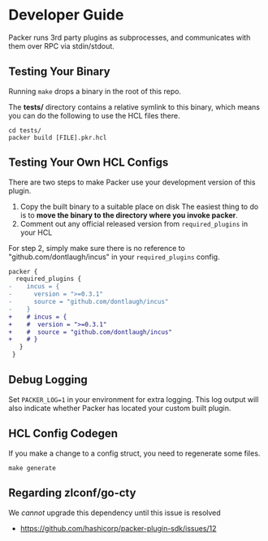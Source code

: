 # Developer Guide

Packer runs 3rd party plugins as subprocesses, and communicates with them over
RPC via stdin/stdout.

## Testing Your Binary

Running `make` drops a binary in the root of this repo.

The **tests/** directory contains a relative symlink to this binary, which means
you can do the following to use the HCL files there.

```
cd tests/
packer build [FILE].pkr.hcl
```

## Testing Your Own HCL Configs

There are two steps to make Packer use your development version of this plugin.

1. Copy the built binary to a suitable place on disk The easiest thing to do is
   to **move the binary to the directory where you invoke packer**.
2. Comment out any official released version from `required_plugins` in your HCL

For step 2, simply make sure there is no reference to "github.com/dontlaugh/incus"
in your `required_plugins` config.

```diff
packer {
  required_plugins {
-    incus = {
-      version = ">=0.3.1"
-      source = "github.com/dontlaugh/incus"
-    }
+    # incus = {
+    #  version = ">=0.3.1"
+    #  source = "github.com/dontlaugh/incus"
+    # }
   }
 }
```

## Debug Logging

Set `PACKER_LOG=1` in your environment for extra logging. This log output will
also indicate whether Packer has located your custom built plugin.

## HCL Config Codegen

If you make a change to a config struct, you need to regenerate some files.

```
make generate
```

## Regarding zlconf/go-cty

We _cannot_ upgrade this dependency until this issue is resolved

* https://github.com/hashicorp/packer-plugin-sdk/issues/12

